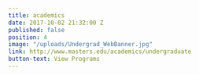 ```yaml
---
title: academics
date: 2017-10-02 21:32:00 Z
published: false
position: 4
image: "/uploads/Undergrad_WebBanner.jpg"
link: http://www.masters.edu/academics/undergraduate
button-text: View Programs
---
```



